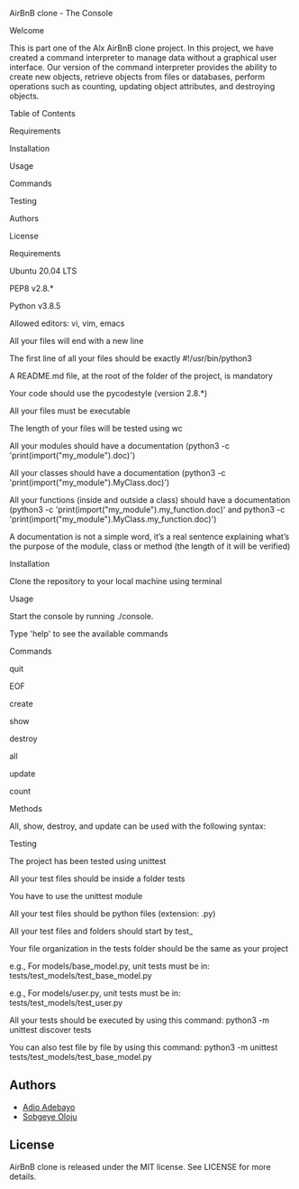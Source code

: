 AirBnB clone - The Console

Welcome

This is part one of the Alx AirBnB clone project. In this project, we have created a command interpreter to manage data without a graphical user interface. Our version of the command interpreter provides the ability to create new objects, retrieve objects from files or databases, perform operations such as counting, updating object attributes, and destroying objects.

Table of Contents

Requirements

Installation

Usage

Commands

Testing

Authors

License

Requirements

Ubuntu 20.04 LTS

PEP8 v2.8.*

Python v3.8.5

Allowed editors: vi, vim, emacs

All your files will end with a new line

The first line of all your files should be exactly #!/usr/bin/python3

A README.md file, at the root of the folder of the project, is mandatory

Your code should use the pycodestyle (version 2.8.*)

All your files must be executable

The length of your files will be tested using wc

All your modules should have a documentation (python3 -c 'print(import("my_module").doc)')

All your classes should have a documentation (python3 -c 'print(import("my_module").MyClass.doc)')

All your functions (inside and outside a class) should have a documentation (python3 -c 'print(import("my_module").my_function.doc)' and python3 -c 'print(import("my_module").MyClass.my_function.doc)')

A documentation is not a simple word, it’s a real sentence explaining what’s the purpose of the module, class or method (the length of it will be verified)

Installation

Clone the repository to your local machine using terminal

Usage

Start the console by running ./console.

Type 'help' to see the available commands

Commands

quit

EOF

create

show

destroy

all

update

count

Methods

All, show, destroy, and update can be used with the following syntax:

Testing

The project has been tested using unittest

All your test files should be inside a folder tests

You have to use the unittest module

All your test files should be python files (extension: .py)

All your test files and folders should start by test_

Your file organization in the tests folder should be the same as your project

e.g., For models/base_model.py, unit tests must be in: tests/test_models/test_base_model.py

e.g., For models/user.py, unit tests must be in: tests/test_models/test_user.py

All your tests should be executed by using this command: python3 -m unittest discover tests

You can also test file by file by using this command: python3 -m unittest tests/test_models/test_base_model.py


<h2>Authors</h2>
<ul>
  <li><a href="https://github.com/adioadebayo">Adio Adebayo</a></li>
  <li><a href="https://github.com/SobgeyeOloju">Sobgeye Oloju</a></li>
</ul>
<h2>License</h2>
<p>AirBnB clone is released under the MIT license. See LICENSE for more details.</p>

